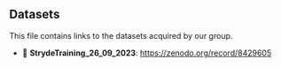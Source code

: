 ## Datasets

This file contains links to the datasets acquired by our group.

* :open_file_folder: **StrydeTraining_26_09_2023**: https://zenodo.org/record/8429605